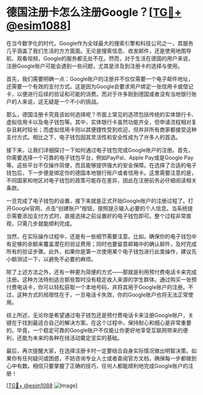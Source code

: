 # 德国注册卡怎么注册Google？[[TG💪+ @esim1088](https://t.me/s/esim1088)]

在当今数字化的时代，Google作为全球最大的搜索引擎和科技公司之一，其服务几乎涵盖了我们生活的方方面面。无论是搜索信息、收发邮件，还是使用地图导航、观看视频，Google的服务都无处不在。然而，对于生活在德国的用户来说，注册Google账户可能会遇到一些问题，尤其是涉及到注册卡的选择与使用。

首先，我们需要明确一点：Google账户的注册并不仅仅需要一个电子邮件地址，还需要一个有效的支付方式。这是因为Google会要求用户绑定一张信用卡或借记卡，以便进行后续的验证和可能的消费。而对于许多刚到德国或者没有当地银行账户的人来说，这无疑是一个不小的挑战。

那么，德国注册卡究竟该如何选择呢？市面上常见的选项包括传统的实体银行卡、虚拟信用卡以及电子钱包等。其中，实体银行卡虽然功能齐全，但申请流程相对复杂且耗时较长；而虚拟信用卡则以其便捷性受到欢迎，但并非所有商家都接受这种支付方式。相比之下，电子钱包因其灵活性和安全性成为了许多人的首选。

接下来，让我们详细探讨一下如何通过电子钱包完成Google账户的注册。首先，你需要选择一个可靠的电子钱包平台，例如PayPal、Apple Pay或是Google Pay等。这些平台不仅操作简便，而且能够提供强大的安全保障。在选择了合适的电子钱包后，下一步便是绑定你的德国本地银行账户或者信用卡。这里需要注意的是，不同国家和地区对电子钱包的政策可能存在差异，因此在注册前务必仔细阅读相关条款。

一旦完成了电子钱包的设置，接下来就是正式开始Google账户的注册过程了。打开Google官网，点击“创建账户”按钮，按照提示输入必要的个人信息。当系统提示需要添加支付方式时，直接选择之前设置好的电子钱包即可。整个过程非常直观，只需几步就能顺利完成。

当然，在实际操作过程中，还是有一些细节需要注意。比如，确保你的电子钱包中有足够的余额来覆盖潜在的验证费用；同时也要留意邮箱中的确认邮件，及时完成所有的验证步骤。此外，如果你是第一次使用某个电子钱包进行此类操作，建议先小额测试一下，以避免不必要的麻烦。

除了上述方法之外，还有一种更为简便的方式——那就是利用预付费电话卡来完成注册。这种方法特别适合那些暂时没有稳定收入来源的学生群体。通过购买一张预付费电话卡，你可以轻松获取一个本地号码，并将其用于Google账户的注册。不过，这种方式的局限性在于，一旦电话卡失效，你的Google账户也将无法正常使用。

综上所述，无论你是希望通过电子钱包还是预付费电话卡来注册Google账户，关键在于找到最适合自己的解决方案。在这个过程中，保持耐心和细心是非常重要的。毕竟，一个稳定可靠的Google账户不仅能让你更好地享受互联网带来的便利，还能为未来的各种在线活动奠定坚实的基础。

最后，再次提醒大家，在选择注册卡时一定要结合自身实际情况做出明智决策。如果你有任何疑问或困惑，不妨咨询专业人士或者查阅官方文档，确保每一步都做到心中有数。相信只要掌握了正确的技巧，任何人都能顺利地完成Google账户的注册！

[[TG💪+ @esim1088](https://t.me/s/esim1088) ![Image](https://i.postimg.cc/4NQfJmqS/Snipaste-2025-05-13-00-14-12.png)]